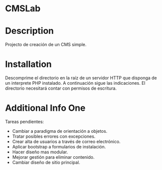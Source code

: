 CMSLab
======

Description 
===========
Projecto de creación de un CMS simple.

Installation 
============
Descomprime el directorio en la raíz de un servidor HTTP que disponga de un
interprete PHP instalado. A continuación sigue las indicaciones.
El directorio necesitará contar con permisos de escritura.

Additional Info One
===================
Tareas pendientes:
 - Cambiar a paradigma de orientación a objetos.
 - Tratar posibles errores con excepciones.
 - Crear alta de usuarios a través de correo electrónico.
 - Aplicar bootstrap a formularios de instalación.
 - Hacer diseño mas modular.
 - Mejorar gestión para eliminar contenido.
 - Cambiar diseño de sitio principal.

